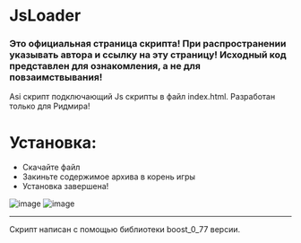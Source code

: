 # JsLoader
### Это официальная страница скрипта! При распространении указывать автора и ссылку на эту страницу! Исходный код представлен для ознакомления, а не для повзаимствывания!

Asi скрипт подключающий Js скрипты в файл index.html. Разработан только для Ридмира!

# Установка:
* Скачайте файл
* Закиньте содержимое архива в корень игры
* Установка завершена!

![image](https://user-images.githubusercontent.com/68365842/146212353-779cbeae-ec18-4609-92d8-494d5b2d7767.png)
![image](https://user-images.githubusercontent.com/68365842/146212360-f4e3e286-6501-481c-8353-ece20ef6ca2f.png)


___
Скрипт написан с помощью библиотеки boost_0_77 версии.
